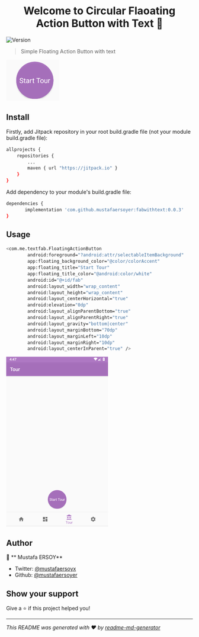 <h1 align="center">Welcome to Circular Flaoating Action Button with Text 👋</h1>
<p>
  <img alt="Version" src="https://img.shields.io/badge/version-0.0.3-blue.svg?cacheSeconds=2592000" />

</p>

> Simple Floating Action Button with text

![alt text](https://github.com/mustafaersoyer/FabWithText/blob/master/Capture.PNG?raw=true)


## Install
Firstly, add Jitpack repository in your root build.gradle file (not your module build.gradle file):

```sh
allprojects {
    repositories {
        ...
        maven { url "https://jitpack.io" }
    }
}
```

Add dependency to your module's build.gradle file:

```sh
dependencies {
       implementation 'com.github.mustafaersoyer:fabwithtext:0.0.3'
}
```

## Usage

```sh
<com.me.textfab.FloatingActionButton
        android:foreground="?android:attr/selectableItemBackground"
        app:floating_background_color="@color/colorAccent"
        app:floating_title="Start Tour"
        app:floating_title_color="@android:color/white"
        android:id="@+id/fab"
        android:layout_width="wrap_content"
        android:layout_height="wrap_content"
        android:layout_centerHorizontal="true"
        android:elevation="0dp"
        android:layout_alignParentBottom="true"
        android:layout_alignParentRight="true"
        android:layout_gravity="bottom|center"
        android:layout_marginBottom="70dp"
        android:layout_marginLeft="10dp"
        android:layout_marginRight="10dp"
        android:layout_centerInParent="true" />
```

![alt text](https://github.com/mustafaersoyer/FabWithText/blob/master/rsz_1screen%20(1).png?raw=true)


## Author

👤 ** Mustafa ERSOY**

* Twitter: [@mustafaersoyx](https://twitter.com/mustafaersoyx)
* Github: [@mustafaersoyer](https://github.com/mustafaersoyer)

## Show your support

Give a ⭐️ if this project helped you!

***
_This README was generated with ❤️ by [readme-md-generator](https://github.com/kefranabg/readme-md-generator)_
